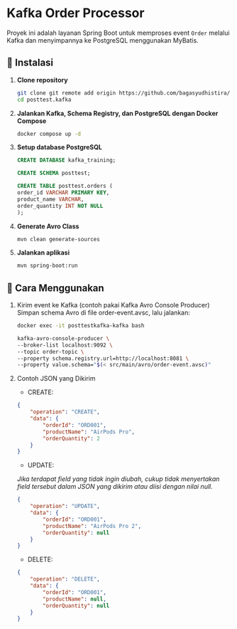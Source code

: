 # Kafka Order Processor

Proyek ini adalah layanan Spring Boot untuk memproses event `Order` melalui Kafka dan menyimpannya ke PostgreSQL menggunakan MyBatis.

## 🔧 Instalasi

1. **Clone repository**
   ```bash
   git clone git remote add origin https://github.com/bagasyudhistira/posttest-kafka.git
   cd posttest.kafka
   ```

2. **Jalankan Kafka, Schema Registry, dan PostgreSQL dengan Docker Compose**
    ```bash
    docker compose up -d
    ```

3. **Setup database PostgreSQL**
    ```sql
    CREATE DATABASE kafka_training;

    CREATE SCHEMA posttest;

    CREATE TABLE posttest.orders (
    order_id VARCHAR PRIMARY KEY,
    product_name VARCHAR,
    order_quantity INT NOT NULL
    );
    ```

4. **Generate Avro Class**
    ```bash
    mvn clean generate-sources
    ```

5. **Jalankan aplikasi**
    ```bash
    mvn spring-boot:run
    ```

## 🚀 Cara Menggunakan

1. Kirim event ke Kafka (contoh pakai Kafka Avro Console Producer)
    Simpan schema Avro di file order-event.avsc, lalu jalankan:
    ```bash
    docker exec -it posttestkafka-kafka bash

    kafka-avro-console-producer \
    --broker-list localhost:9092 \
    --topic order-topic \
    --property schema.registry.url=http://localhost:8081 \
    --property value.schema="$(< src/main/avro/order-event.avsc)"
    ```
2. Contoh JSON yang Dikirim
    - CREATE:

    ```json
    {
        "operation": "CREATE",
        "data": {
            "orderId": "ORD001",
            "productName": "AirPods Pro",
            "orderQuantity": 2
        }
    }
    ```
    - UPDATE:

    *Jika terdapat field yang tidak ingin diubah, cukup tidak menyertakan field tersebut dalam JSON yang dikirim atau diisi dengan nilai null.*
    ```json
    {
        "operation": "UPDATE",
        "data": {
            "orderId": "ORD001",
            "productName": "AirPods Pro 2",
            "orderQuantity": null
        }
    }
    ```
    - DELETE:
    
    ```json
    {
        "operation": "DELETE",
        "data": {
            "orderId": "ORD001",
            "productName": null,
            "orderQuantity": null
        }
    }
    ```
